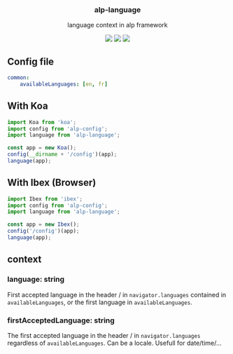 <h3 align="center">
  alp-language
</h3>

<p align="center">
  language context in alp framework
</p>

<p align="center">
  <a href="https://npmjs.org/package/alp-language"><img src="https://img.shields.io/npm/v/alp-language.svg?style=flat-square"></a>
  <a href="https://david-dm.org/alpjs/alp-language"><img src="https://david-dm.org/alpjs/alp-language.svg?style=flat-square"></a>
  <a href="https://dependencyci.com/github/alpjs/alp-language"><img src="https://dependencyci.com/github/alpjs/alp-language/badge?style=flat-square"></a>
</p>

## Config file

```yaml
common:
    availableLanguages: [en, fr]
```

## With Koa

```js
import Koa from 'koa';
import config from 'alp-config';
import language from 'alp-language';

const app = new Koa();
config(__dirname + '/config')(app);
language(app);
```

## With Ibex (Browser)

```js
import Ibex from 'ibex';
import config from 'alp-config';
import language from 'alp-language';

const app = new Ibex();
config('/config')(app);
language(app);
```

## context

### language: string

First accepted language in the header / in `navigator.languages` contained in `availableLanguages`, or the first language in `availableLanguages`.

### firstAcceptedLanguage: string

The first accepted language in the header / in `navigator.languages` regardless of `availableLanguages`. Can be a locale. Usefull for date/time/...
